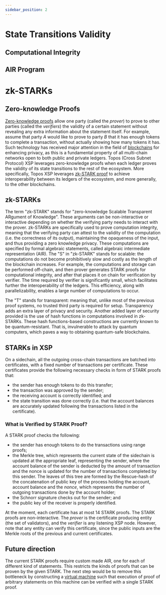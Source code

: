 ```yaml
---
sidebar_position: 2
---
```


# State Transitions Validity

## Computational Integrity

## AIR Program

# zk-STARKs

## Zero-knowledge Proofs

[Zero-knowledge proofs](https://dl.acm.org/doi/10.1145/62212.62222) allow one party (called the *prover*) to prove to other parties (called the *verifiers*) the validity of a certain statement without revealing any extra information about the statement itself. For example, assume that party *A* would like to prove to party *B* that it has enough tokens to complete a transaction, without actually showing how many tokens it has. Such technology has received major attention in the field of [blockchains](https://docs.ethhub.io/ethereum-roadmap/privacy/) for enhancing privacy, as this is a fundamental property of all multi-chain networks open to both public and private ledgers.
Topos (Cross Subnet Protocol) XSP leverages zero-knowledge proofs when each ledger proves the validity of its state transitions to the rest of the ecosystem. More specifically, Topos XSP leverages [zk-STARK proof](https://eprint.iacr.org/2018/046.pdf) to achieve interoperability between its ledgers of the ecosystem, and more generally, to the other blockchains.

## zk-STARKs

The term "zk-STARK" stands for "zero-knowledge Scalable Transparent ARgument of Knowledge". These arguments can be non-interactive or interactive depending on whether the verifying party needs to interact with the prover. zk-STARKs are specifically used to prove computation integrity, meaning that the verifying party can attest to the validity of the computation (i.e. the correctness of its output), maintaining the opaqueness of the input, and thus providing a zero knowledge privacy. These computations are specified by formal algebraic statements, called algebraic intermediate representation (AIR).
The "S" in "zk-STARK" stands for scalable: the computations do not become prohibitively slow and costly as the length of the blockchain increases. For example, the computations and storage can be performed off-chain, and then prover generates STARK proofs for computational integrity, and after that places it on chain for verification by verifier. The time required by verifier is significantly small, which facilitates further the interoperability of the ledgers. This efficiency, along with parallelizability, enables a large number of computations to occur.

The "T" stands for transparent: meaning that, unlike most of the previous proof systems, no trusted third party is required for setup. Transparency adds an extra layer of privacy and security. Another added layer of security provided is the use of hash functions in computations involved in zk-STARKs. These hash functions-based constructions are currently known to be quantum-resistant. That is, invulnerable to attack by quantum computers, which paves a way to obtaining quantum-safe blockchains.

## STARKs in XSP

On a sidechain, all the outgoing cross-chain transactions are batched into certificates, with a fixed number of transactions per certificate. 
These certificates provide the following necessary checks in form of STARK proofs that:

- the sender has enough tokens to do this transfer;
- the transaction was approved by the sender;
- the receiving account is correctly identified; and
- the state transition was done correctly (i.e. that the account balances are accurately updated following the transactions listed in the certificate).

### What is Verified by STARK Proof?

A STARK proof checks the following:

- the sender has enough tokens to do the transactions using range proofs;
- the Merkle tree, which represents the current state of the sidechain is updated at the appropriate leaf, representing the sender, where the account balance of the sender is deducted by the amount of transaction and the nonce is updated for the number of transactions completed by this sender. The leaves of this tree are formed by the Rescue-hash of the concatenation of public key of the process holding the account, account balance and the *nonce*, which represents the number of outgoing transactions done by the account holder;
- the Schnorr signature checks out for the sender; and
- the public key of the receiver is properly identified.

At the moment, each certificate has at most 14 STARK proofs.
The STARK proofs are non-interactive. The *prover* is the certificate producing entity (the set of validators), and the *verifier* is any listening XSP node. However, note that any entity can verify this certificate, since the public inputs are the Merkle roots of the previous and current certificates.


## Future direction 

The current STARK proofs require custom made AIR, one for each of different kind of statements. This restricts the kinds of proofs that can be proven by the given STARK. 
The next step would be to remove this bottleneck by constructing a [virtual machine](https://github.com/GuildOfWeavers/distaff) such that execution of proof of arbitrary statements on this machine can be verified with a single STARK proof. 
